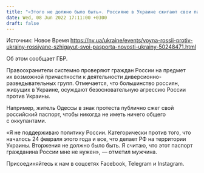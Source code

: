 ```yaml
---
title: "«Этого не должно было быть». Россияне в Украине сжигают свои паспорта — ГБР"
date: Wed, 08 Jun 2022 17:11:00 +0300
draft: false
---
```

Источник: Новое Время https://nv.ua/ukraine/events/voyna-rossii-protiv-ukrainy-rossiyane-szhigayut-svoi-pasporta-novosti-ukrainy-50248471.html


 Об этом сообщает ГБР.

Правоохранители системно проверяют граждан России на предмет их возможной причастности к деятельности диверсионно-разведывательных групп. Отмечается, что большинство россиян, живущих в Украине, осуждают безосновательную агрессию России против Украины.

Например, житель Одессы в знак протеста публично сжег свой российский паспорт, чтобы никогда не иметь ничего общего с оккупантами.

«Я не поддерживаю политику России. Категорически против того, что началось 24 февраля этого года и все, что делает РФ на территории Украины. Вторжения не должно было быть. Я считаю, что этот паспорт гражданина России мне не нужен», — отметил мужчина.

Присоединяйтесь к нам в соцсетях Facebook, Telegram и Instagram.
